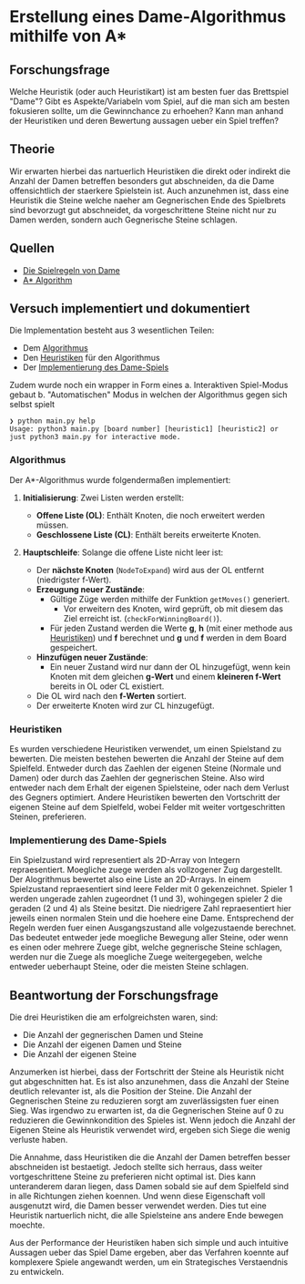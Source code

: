 # Erstellung eines Dame-Algorithmus mithilfe von A*

## Forschungsfrage
Welche Heuristik (oder auch Heuristikart) ist am besten fuer das Brettspiel "Dame"?
Gibt es Aspekte/Variabeln vom Spiel, auf die man sich am besten fokusieren sollte, um die Gewinnchance zu erhoehen?
Kann man anhand der Heuristiken und deren Bewertung aussagen ueber ein Spiel treffen?

## Theorie
Wir erwarten hierbei das nartuerlich Heuristiken die direkt oder indirekt die Anzahl der Damen betreffen besonders gut abschneiden, da die Dame offensichtlich der staerkere Spielstein ist.
Auch anzunehmen ist, dass eine Heuristik die Steine welche naeher am Gegnerischen Ende des Spielbrets sind bevorzugt gut abschneidet, da vorgeschrittene Steine nicht nur zu Damen werden, sondern auch Gegnerische Steine schlagen.

## Quellen
- [Die Spielregeln von Dame](https://www.brettspielnetz.de/spielregeln/dame.php)
- [A* Algorithm](https://www.geeksforgeeks.org/a-search-algorithm/)

## Versuch implementiert und dokumentiert
Die Implementation besteht aus 3 wesentlichen Teilen:
- Dem [Algorithmus](algorithm.py)
- Den [Heuristiken](heuristics.py) für den Algorithmus
- Der [Implementierung des Dame-Spiels](piece.py)

Zudem wurde noch ein wrapper in Form eines
a. Interaktiven Spiel-Modus gebaut
b. "Automatischen" Modus in welchen der Algorithmus gegen sich selbst spielt
    
```
❯ python main.py help
Usage: python3 main.py [board number] [heuristic1] [heuristic2] or just python3 main.py for interactive mode.
```

### Algorithmus

Der A*-Algorithmus wurde folgendermaßen implementiert:

1. **Initialisierung**: Zwei Listen werden erstellt:
   - **Offene Liste (OL)**: Enthält Knoten, die noch erweitert werden müssen.
   - **Geschlossene Liste (CL)**: Enthält bereits erweiterte Knoten.

2. **Hauptschleife**: Solange die offene Liste nicht leer ist:
   - Der **nächste Knoten** (`NodeToExpand`) wird aus der OL entfernt (niedrigster f-Wert).
   - **Erzeugung neuer Zustände**:
     - Gültige Züge werden mithilfe der Funktion `getMoves()` generiert.
       - Vor erweitern des Knoten, wird geprüft, ob mit diesem das Ziel erreicht ist. (`checkForWinningBoard()`).
     - Für jeden Zustand werden die Werte **g**, **h** (mit einer methode aus [Heuristiken](#heuristiken)) und **f** berechnet
       und **g** und **f** werden in dem Board gespeichert.
   - **Hinzufügen neuer Zustände**:
     - Ein neuer Zustand wird nur dann der OL hinzugefügt, wenn kein Knoten mit dem gleichen **g-Wert** und einem **kleineren f-Wert** bereits in OL oder CL existiert.
   - Die OL wird nach den **f-Werten** sortiert.
   - Der erweiterte Knoten wird zur CL hinzugefügt.

### Heuristiken
Es wurden verschiedene Heuristiken verwendet, um einen Spielstand zu bewerten.
Die meisten bestehen bewerten die Anzahl der Steine auf dem Spielfeld. Entweder durch das Zaehlen der eigenen Steine (Normale und Damen) oder durch das Zaehlen der gegnerischen Steine. Also wird entweder nach dem Erhalt der eigenen Spielsteine, oder nach dem Verlust des Gegners optimiert.
Andere Heuristiken bewerten den Vortschritt der eigenen Steine auf dem Spielfeld, wobei Felder mit weiter vortgeschritten Steinen, preferieren.

### Implementierung des Dame-Spiels
Ein Spielzustand wird representiert als 2D-Array von Integern repraesentiert. Moegliche zuege werden als vollzogener Zug dargestellt.
Der Alogrithmus bewertet also eine Liste an 2D-Arrays.
In einem Spielzustand repraesentiert sind leere Felder mit 0 gekenzeichnet. Spieler 1 werden ungerade zahlen zugeordnet (1 und 3), wohingegen spieler 2 die geraden (2 und 4) als Steine besitzt.
Die niedrigere Zahl repraesentiert hier jeweils einen normalen Stein und die hoehere eine Dame.
Entsprechend der Regeln werden fuer einen Ausgangszustand alle volgezustaende berechnet. Das bedeutet entweder jede moegliche Bewegung aller Steine, oder wenn es einen oder mehrere Zuege gibt, welche gegnerische Steine schlagen, werden nur die Zuege als moegliche Zuege weitergegeben, welche entweder ueberhaupt Steine, oder die meisten Steine schlagen.


## Beantwortung der Forschungsfrage
Die drei Heuristiken die am erfolgreichsten waren, sind:
- Die Anzahl der gegnerischen Damen und Steine
- Die Anzahl der eigenen Damen und Steine
- Die Anzahl der eigenen Steine

Anzumerken ist hierbei, dass der Fortschritt der Steine als Heuristik nicht gut abgeschnitten hat.
Es ist also anzunehmen, dass die Anzahl der Steine deutlich relevanter ist, als die Position der Steine.
Die Anzahl der Gegnerischen Steine zu reduzieren sorgt am zuverlässigsten fuer einen Sieg. Was irgendwo zu erwarten ist, da die Gegnerischen Steine auf 0 zu reduzieren die Gewinnkondition des Spieles ist. Wenn jedoch die Anzahl der Eigenen Steine als Heuristik verwendet wird, ergeben sich Siege die wenig verluste haben.

Die Annahme, dass Heuristiken die die Anzahl der Damen betreffen besser abschneiden ist bestaetigt. Jedoch stellte sich herraus, dass weiter vortgeschrittene Steine zu preferieren nicht optimal ist. Dies kann unteranderem daran liegen, dass Damen sobald sie auf dem Spielfeld sind in alle Richtungen ziehen koennen. Und wenn diese Eigenschaft voll ausgenutzt wird, die Damen besser verwendet werden. Dies tut eine Heuristik nartuerlich nicht, die alle Spielsteine ans andere Ende bewegen moechte.

Aus der Performance der Heuristiken haben sich simple und auch intuitive Aussagen ueber das Spiel Dame ergeben, aber das Verfahren koennte auf komplexere Spiele angewandt werden, um ein Strategisches Verstaendnis zu entwickeln.
